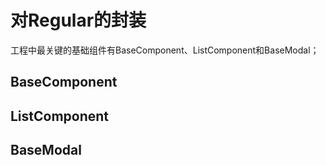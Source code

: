 # 对Regular的封装

工程中最关键的基础组件有BaseComponent、ListComponent和BaseModal；

## BaseComponent

## ListComponent

## BaseModal



